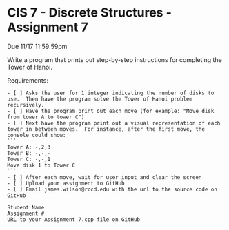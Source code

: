 ﻿# CIS 7 - Discrete Structures - Assignment 7
Due 11/17 11:59:59pm

Write a program that prints out step-by-step instructions for completing the Tower of Hanoi.

Requirements:

    - [ ] Asks the user for 1 integer indicating the number of disks to use.  Then have the program solve the Tower of Hanoi problem recursively.
	- [ ] Have the program print out each move (for example: "Move disk from tower A to tower C")
	- [ ] Next have the program print out a visual representation of each tower in between moves.  For instance, after the first move, the console could show:
	```
	Tower A: -,2,3
	Tower B: -,-,-
	Tower C: -,-,1
	Move disk 1 to Tower C
	```
    - [ ] After each move, wait for user input and clear the screen
    - [ ] Upload your assignment to GitHub
    - [ ] Email james.wilson@rccd.edu with the url to the source code on GitHub	

```
Student Name
Assignment #
URL to your Assignment 7.cpp file on GitHub
```
